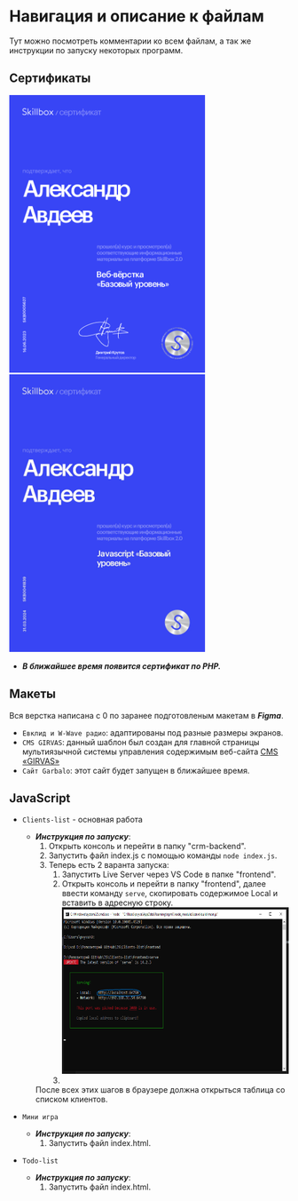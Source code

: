# Навигация и описание к файлам

Тут можно посмотреть комментарии ко всем файлам, а так же инструкции по запуску некоторых программ.

## Сертификаты

<img src='./Сертификаты Skillbox/Сертификат по верстке.png' height='500px'>
<img src='./Сертификаты Skillbox/Сертификат по JS.jpg' height='500px'>

* ___В ближайшее время появится сертификат по PHP.___


## Макеты

  Вся верстка написана с 0 по заранее подготовленым макетам в  ___Figma___.
* ```Евклид и W-Wave радио```: адаптированы под разные размеры экранов.
* ```CMS GIRVAS```: данный шаблон был создан для главной страницы мультиязычной системы управления содержимым веб-сайта  [CMS «GIRVAS»](https://vk.com/page-223383716_57251338)
* ```Сайт Garbalo```: этот сайт будет запущен в ближайшее время.


## JavaScript

* ```Clients-list``` - основная работа
   * ___Инструкция по запуску___:        
        1. Открыть консоль и перейти в папку "crm-backend".
        2. Запустить файл index.js с помощью команды ```node index.js```.         
        3. Теперь есть 2 варанта запуска:
           1. Запустить Live Server через VS Code в папке "frontend".
           2. Открыть консоль и перейти в папку "frontend", далее ввести команду ```serve```, скопировать содержимое Local и вставить в адресную строку. <img src='./img/Инструкция к запуску Client-list.png' height='300px'>
           3. 
        После всех этих шагов в браузере должна открыться таблица со списком клиентов.        

  
* ```Мини игра``` 
    * ___Инструкция по запуску___:  
       1. Запустить файл index.html.
   

* ```Todo-list```
   * ___Инструкция по запуску___:  
       1. Запустить файл index.html.